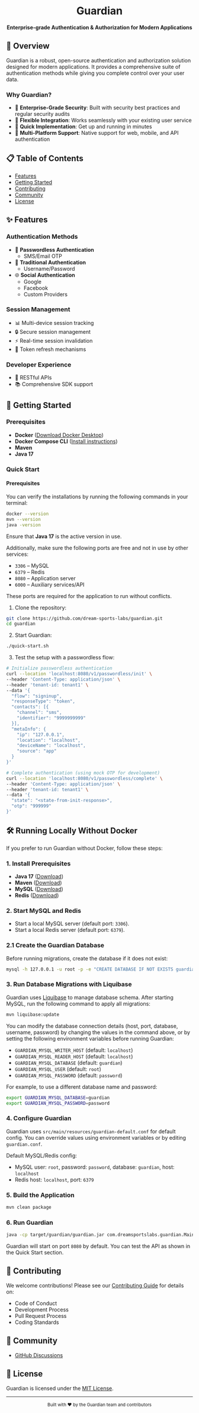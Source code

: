 <div align="center">
  <h1>Guardian</h1>
  <p><strong>Enterprise-grade Authentication & Authorization for Modern Applications</strong></p>
</div>

## 🌟 Overview

Guardian is a robust, open-source authentication and authorization solution designed for modern applications.
It provides a comprehensive suite of authentication methods while giving you complete control over your user data.

### Why Guardian?

- 🔐 **Enterprise-Grade Security**: Built with security best practices and regular security audits
- 🎯 **Flexible Integration**: Works seamlessly with your existing user service
- 🚀 **Quick Implementation**: Get up and running in minutes
- 📱 **Multi-Platform Support**: Native support for web, mobile, and API authentication

## 📋 Table of Contents

- [Features](#-features)
- [Getting Started](#-getting-started)
- [Contributing](#-contributing)
- [Community](#-community)
- [License](#-license)

## ✨ Features

### Authentication Methods
- 📱 **Passwordless Authentication**
  - SMS/Email OTP
- 🔑 **Traditional Authentication**
  - Username/Password
- 🌐 **Social Authentication**
  - Google
  - Facebook
  - Custom Providers

### Session Management

- 📊 Multi-device session tracking
- 🔒 Secure session management
- ⚡ Real-time session invalidation
- 🔄 Token refresh mechanisms

### Developer Experience

- 🎯 RESTful APIs
- 📚 Comprehensive SDK support

## 🚀 Getting Started

### Prerequisites

* **Docker** ([Download Docker Desktop](https://www.docker.com/products/docker-desktop/))
* **Docker Compose CLI** ([Install instructions](https://docs.docker.com/compose/install/))
* **Maven**
* **Java 17**

### Quick Start

#### Prerequisites
You can verify the installations by running the following commands in your terminal:

```bash
docker --version
mvn --version
java -version
```

Ensure that **Java 17** is the active version in use.

Additionally, make sure the following ports are free and not in use by other services:

* `3306` – MySQL
* `6379` – Redis
* `8080` – Application server
* `6000` – Auxiliary services/API

These ports are required for the application to run without conflicts.

1. Clone the repository:
```bash
git clone https://github.com/dream-sports-labs/guardian.git
cd guardian
```

2. Start Guardian:
```bash
./quick-start.sh
```

3. Test the setup with a passwordless flow:

```bash
# Initialize passwordless authentication
curl --location 'localhost:8080/v1/passwordless/init' \
--header 'Content-Type: application/json' \
--header 'tenant-id: tenant1' \
--data '{
  "flow": "signinup",
  "responseType": "token",
  "contacts": [{
    "channel": "sms",
    "identifier": "9999999999"
  }],
  "metaInfo": {
    "ip": "127.0.0.1",
    "location": "localhost",
    "deviceName": "localhost",
    "source": "app"
  }
}'

# Complete authentication (using mock OTP for development)
curl --location 'localhost:8080/v1/passwordless/complete' \
--header 'Content-Type: application/json' \
--header 'tenant-id: tenant1' \
--data '{
  "state": "<state-from-init-response>",
  "otp": "999999"
}'
```

## 🛠️ Running Locally Without Docker

If you prefer to run Guardian without Docker, follow these steps:

### 1. Install Prerequisites
- **Java 17** ([Download](https://adoptium.net/))
- **Maven** ([Download](https://maven.apache.org/download.cgi))
- **MySQL** ([Download](https://dev.mysql.com/downloads/mysql/))
- **Redis** ([Download](https://redis.io/download/))

### 2. Start MySQL and Redis
- Start a local MySQL server (default port: `3306`).
- Start a local Redis server (default port: `6379`).

### 2.1 Create the Guardian Database
Before running migrations, create the database if it does not exist:
```bash
mysql -h 127.0.0.1 -u root -p -e "CREATE DATABASE IF NOT EXISTS guardian;" 
```

### 3. Run Database Migrations with Liquibase
Guardian uses [Liquibase](https://www.liquibase.org/) to manage database schema. After starting MySQL, run the following command to apply all migrations:

```bash
mvn liquibase:update
```

You can modify the database connection details (host, port, database, username, password) by changing the values in the command above, or by setting the following environment variables before running Guardian:

- `GUARDIAN_MYSQL_WRITER_HOST` (default: `localhost`)
- `GUARDIAN_MYSQL_READER_HOST` (default: `localhost`)
- `GUARDIAN_MYSQL_DATABASE` (default: `guardian`)
- `GUARDIAN_MYSQL_USER` (default: `root`)
- `GUARDIAN_MYSQL_PASSWORD` (default: `password`)

For example, to use a different database name and password:
```bash
export GUARDIAN_MYSQL_DATABASE=guardian
export GUARDIAN_MYSQL_PASSWORD=password
```

### 4. Configure Guardian
Guardian uses `src/main/resources/guardian-default.conf` for default config. You can override values using environment variables or by editing `guardian.conf`.

Default MySQL/Redis config:
- MySQL user: `root`, password: `password`, database: `guardian`, host: `localhost`
- Redis host: `localhost`, port: `6379`

### 5. Build the Application
```bash
mvn clean package
```

### 6. Run Guardian
```bash
java -cp target/guardian/guardian.jar com.dreamsportslabs.guardian.Main
```

Guardian will start on port `8080` by default. You can test the API as shown in the Quick Start section.

## 🤝 Contributing

We welcome contributions! Please see our [Contributing Guide](CONTRIBUTING.md) for details on:

- Code of Conduct
- Development Process
- Pull Request Process
- Coding Standards

## 👥 Community

- [GitHub Discussions](https://github.com/dream-sports-labs/guardian/discussions)

## 📄 License

Guardian is licensed under the [MIT License](LICENSE).

---

<div align="center">
  <sub>Built with ❤️ by the Guardian team and contributors</sub>
</div>
